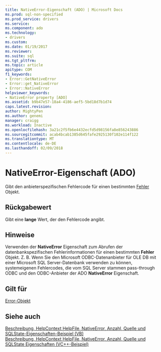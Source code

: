 ```yaml
---
title: NativeError-Eigenschaft (ADO) | Microsoft Docs
ms.prod: sql-non-specified
ms.prod_service: drivers
ms.service: 
ms.component: ado
ms.technology:
- drivers
ms.custom: 
ms.date: 01/19/2017
ms.reviewer: 
ms.suite: sql
ms.tgt_pltfrm: 
ms.topic: article
apitype: COM
f1_keywords:
- Error::GetNativeError
- Error::get_NativeError
- Error::NativeError
helpviewer_keywords:
- NativeError property [ADO]
ms.assetid: b9b47e57-18a4-4186-aef5-5bd18d7b1d74
caps.latest.revision: 
author: MightyPen
ms.author: genemi
manager: craigg
ms.workload: Inactive
ms.openlocfilehash: 3a21c2f5fb6e4432ecfd5d98156fa8e856243886
ms.sourcegitcommit: acab4bcab1385d645fafe2925130f102e114f122
ms.translationtype: MT
ms.contentlocale: de-DE
ms.lasthandoff: 02/09/2018
---
```

# <a name="nativeerror-property-ado"></a>NativeError-Eigenschaft (ADO)
Gibt den anbieterspezifischen Fehlercode für einen bestimmten [Fehler](../../../ado/reference/ado-api/error-object.md) Objekt.  
  
## <a name="return-value"></a>Rückgabewert  
 Gibt eine **lange** Wert, der den Fehlercode angibt.  
  
## <a name="remarks"></a>Hinweise  
 Verwenden der **NativeError** Eigenschaft zum Abrufen der datenbankspezifischen Fehlerinformationen für einen bestimmten **Fehler** Objekt. Z. B. Wenn Sie den Microsoft ODBC-Datenanbieter für OLE DB mit einer Microsoft SQL Server-Datenbank verwenden zu können, systemeigenen Fehlercodes, die vom SQL Server stammen pass-through ODBC und den ODBC-Anbieter der ADO **NativeError** Eigenschaft.  
  
## <a name="applies-to"></a>Gilt für  
 [Error-Objekt](../../../ado/reference/ado-api/error-object.md)  
  
## <a name="see-also"></a>Siehe auch  
 [Beschreibung, HelpContext HelpFile, NativeError, Anzahl, Quelle und SQLState-Eigenschaften-Beispiel (VB)](../../../ado/reference/ado-api/description-helpcontext-helpfile-nativeerror-number-source-example-vb.md)   
 [Beschreibung, HelpContext HelpFile, NativeError, Anzahl, Quelle und SQLState Eigenschaften (VC++-Beispiel)](../../../ado/reference/ado-api/description-helpcontext-helpfile-nativeerror-number-source-example-vc.md)   
